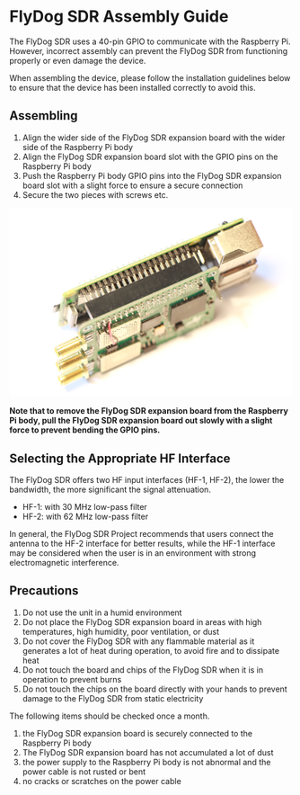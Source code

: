 # FlyDog SDR Assembly Guide

The FlyDog SDR uses a 40-pin GPIO to communicate with the Raspberry Pi. However, incorrect assembly can prevent the FlyDog SDR from functioning properly or even damage the device.

When assembling the device, please follow the installation guidelines below to ensure that the device has been installed correctly to avoid this.

## Assembling

 1. Align the wider side of the FlyDog SDR expansion board with the wider side of the Raspberry Pi body
 2. Align the FlyDog SDR expansion board slot with the GPIO pins on the Raspberry Pi body
 3. Push the Raspberry Pi body GPIO pins into the FlyDog SDR expansion board slot with a slight force to ensure a secure connection
 4. Secure the two pieces with screws etc.

![Install](/guide/install_1.png "Install")

**Note that to remove the FlyDog SDR expansion board from the Raspberry Pi body, pull the FlyDog SDR expansion board out slowly with a slight force to prevent bending the GPIO pins.**  

## Selecting the Appropriate HF Interface

The FlyDog SDR offers two HF input interfaces (HF-1, HF-2), the lower the bandwidth, the more significant the signal attenuation.

 - HF-1: with 30 MHz low-pass filter
 - HF-2: with 62 MHz low-pass filter

In general, the FlyDog SDR Project recommends that users connect the antenna to the HF-2 interface for better results, while the HF-1 interface may be considered when the user is in an environment with strong electromagnetic interference.

## Precautions

 1. Do not use the unit in a humid environment
 2. Do not place the FlyDog SDR expansion board in areas with high temperatures, high humidity, poor ventilation, or dust
 3. Do not cover the FlyDog SDR with any flammable material as it generates a lot of heat during operation, to avoid fire and to dissipate heat
 4. Do not touch the board and chips of the FlyDog SDR when it is in operation to prevent burns
 5. Do not touch the chips on the board directly with your hands to prevent damage to the FlyDog SDR from static electricity

The following items should be checked once a month.

 1. the FlyDog SDR expansion board is securely connected to the Raspberry Pi body
 2. The FlyDog SDR expansion board has not accumulated a lot of dust
 3. the power supply to the Raspberry Pi body is not abnormal and the power cable is not rusted or bent
 4. no cracks or scratches on the power cable
